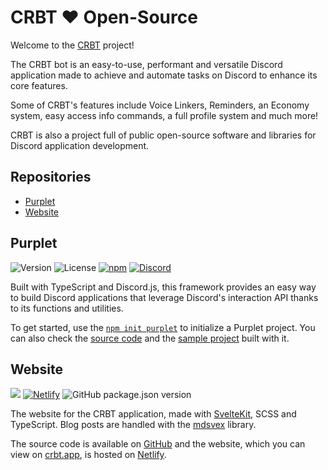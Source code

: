 # CRBT ❤️ Open-Source

Welcome to the [CRBT](https://crbt.app) project!

The CRBT bot is an easy-to-use, performant and versatile Discord application made to achieve and automate tasks on Discord to enhance its core features.

Some of CRBT's features include Voice Linkers, Reminders, an Economy system, easy access info commands, a full profile system and much more!

CRBT is also a project full of public open-source software and libraries for Discord application development.

## Repositories

- [Purplet](#purplet)
- [Website](#website)

## Purplet

![Version](https://img.shields.io/npm/v/purplet?color=F27187&label=version) ![License](https://img.shields.io/github/license/CRBT-Team/Purplet?color=F27187) [![npm](https://img.shields.io/npm/dw/purplet?color=CB0000&logo=npm&logoColor=white)](https://npmjs.org/package/purplet) [![Discord](https://img.shields.io/discord/782584672298729473?color=5865F2&label=Discord&logo=discord&logoColor=white)](https://discord.gg/AvwhNtsgAC)

Built with TypeScript and Discord.js, this framework provides an easy way to build Discord applications that leverage Discord's interaction API thanks to its functions and utilities.

To get started, use the [`npm init purplet`](https://github.com/CRBT-Team/create-purplet) to initialize a Purplet project. You can also check the [source code](https://github.com/CRBT-Team/Purplet) and the [sample project](https://github.com/CRBT-Team/Purplet/tree/main/sample) built with it.

## Website

[![](https://img.shields.io/badge/crbt.app-View%20website-F27187)](https://crbt.app) [![Netlify](https://img.shields.io/netlify/89d0a765-1a3c-460c-aed1-8638426e7e54?logo=netlify&logoColor=white)](https://app.netlify.com/sites/crbt/deploys) ![GitHub package.json version](https://img.shields.io/github/package-json/v/crbt-team/website?color=F27187&label=version)

The website for the CRBT application, made with [SvelteKit](https://kit.svelte.dev), SCSS and TypeScript. Blog posts are handled with the [mdsvex](https://mdsvex.com) library.

The source code is available on [GitHub](https://github.com/CRBT-Team/Website) and the website, which you can view on [crbt.app](https://crbt.app), is hosted on [Netlify](https://app.netlify.com/sites/crbt/deploys).
